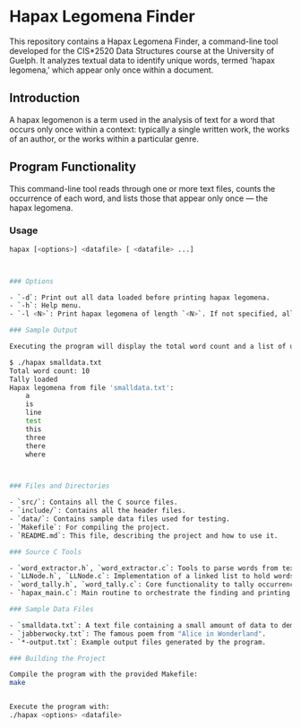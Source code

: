 # Hapax Legomena Finder

This repository contains a Hapax Legomena Finder, a command-line tool developed for the CIS*2520 Data Structures course at the University of Guelph. It analyzes textual data to identify unique words, termed 'hapax legomena,' which appear only once within a document.

## Introduction

A hapax legomenon is a term used in the analysis of text for a word that occurs only once within a context: typically a single written work, the works of an author, or the works within a particular genre.

## Program Functionality

This command-line tool reads through one or more text files, counts the occurrence of each word, and lists those that appear only once — the hapax legomena.

### Usage

```bash
hapax [<options>] <datafile> [ <datafile> ...]



### Options

- `-d`: Print out all data loaded before printing hapax legomena.
- `-h`: Help menu.
- `-l <N>`: Print hapax legomena of length `<N>`. If not specified, all hapax legomena are printed.

### Sample Output

Executing the program will display the total word count and a list of unique words from the input file(s). For instance:

$ ./hapax smalldata.txt 
Total word count: 10
Tally loaded
Hapax legomena from file 'smalldata.txt':
    a
    is
    line
    test
    this
    three
    there
    where



### Files and Directories

- `src/`: Contains all the C source files.
- `include/`: Contains all the header files.
- `data/`: Contains sample data files used for testing.
- `Makefile`: For compiling the project.
- `README.md`: This file, describing the project and how to use it.

### Source C Tools

- `word_extractor.h`, `word_extractor.c`: Tools to parse words from text files.
- `LLNode.h`, `LLNode.c`: Implementation of a linked list to hold words.
- `word_tally.h`, `word_tally.c`: Core functionality to tally occurrences of words.
- `hapax_main.c`: Main routine to orchestrate the finding and printing of hapax legomena.

### Sample Data Files

- `smalldata.txt`: A text file containing a small amount of data to demonstrate functionality.
- `jabberwocky.txt`: The famous poem from "Alice in Wonderland".
- `*-output.txt`: Example output files generated by the program.

### Building the Project

Compile the program with the provided Makefile:
make


Execute the program with:
./hapax <options> <datafile>
